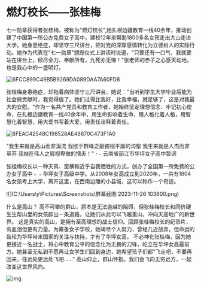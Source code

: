 #                             燃灯校长——张桂梅

七一勋章获得者张桂梅，被称为"燃灯校长",她扎根边疆教育一线40余年，推动创建了中国第一所公办免费女子高中，建校12年来帮助1800多名女孩走出大山走进大学。她身患绝症，却坚守三尺讲台，把对党的深厚感情转化为立德树人的实际行动。她作为代表在"七一勋章"颁授仪式上讲话时说道，"只要还有一口气，我就要站在讲台上，倾尽全力、奉献所有，九死亦无悔！"张老师的赤子之心感天动地，也是我心中的一盏明灯。

![6FCC899C49B5B9269DA089DAA7A60FD8](C:\Users\y\AppData\Roaming\Tencent\QQ\Temp\6FCC899C49B5B9269DA089DAA7A60FD8.jpg)

张桂梅身患绝症，却拖着病体坚守三尺讲台，她说："当听到学生大学毕业后能为社会做贡献时，我觉得值了。她们过得比我好，比我幸福，就足够了，这是对我最大的安慰。"作为一名共产党员和教育工作者，她始终坚定理想信念、牢记初心使命，在扎根边疆教育一线40余年中，用生命影响着生命，用人格化着人格，用智慧化着智慧，用大爱书写着大爱，用责任诠释着责任。

![8FEAC42548C198528AE48870C473F1A0](C:\Users\y\AppData\Roaming\Tencent\QQ\Temp\8FEAC42548C198528AE48870C473F1A0.jpg)

"我生来就是高山而非溪流
我欲于群峰之巅俯视平庸的沟壑
我生来就是人杰而非草芥
我站在伟人之肩视卑微的懦夫！"
-﹣云南省丽江市华坪女子高中暂词

张桂梅校长以一种天真、蛮横和近乎自我牺牲的方式，创办了全国第一所免费的公办女子高中﹣﹣华坪女子高级中学。从2008年女高成立到2020年，一共有1804名女孩考上大学，离开这里，在西南边陲的小县城，这可以称作一个奇迹。

![](C:\Users\y\Pictures\Screenshots\屏幕截图 2023-11-26 103600.png)

什么是高山？
高不可攀的群山，原本是无法逾越的阻碍，但张桂梅校长和同侪硬生生帮山里的女孩辟出一条道路，让她们从此可以飞越重山，冲向天高地广的新世界。
这是真实的高山，是拥有至高理想的战士信仰。回顾张桂梅校长的纪录片，有血泪但更有力量。为筹备女子学校，她竭尽个人努力，曾经几近放弃，但命运的齿轮为华坪带来国家的关注与扶持，才有了华坪女高。
不必神化张桂梅，因为她更接近一名战士，将心中教育公平的信念化为无畏的刀锋，屹立在华坪女高最前方。她甚至无私到不愿再让女学生们回到身边，她希望孩子们都"飞走吧，不要再回来，往远处更远处飞吧……"
高山仰止，群山怀抱。我们会飞向无穷远方，一起改变这世界风向。

![img](https://i.guancha.cn/news/social/2023/11/24/20231124142651282.png)